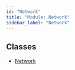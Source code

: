 ```yaml
---
id: "Network"
title: "Module: Network"
sidebar_label: "Network"
---
```


## Classes

- [Network](../../../../classes/API/Client/Network/Network.md)
